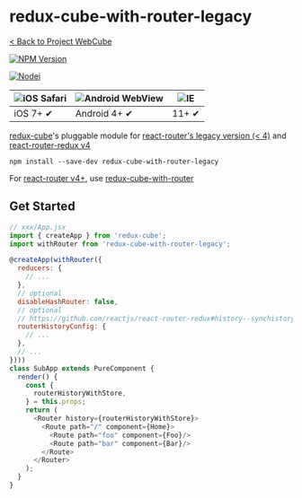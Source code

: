# redux-cube-with-router-legacy

[< Back to Project WebCube](https://github.com/dexteryy/Project-WebCube/)

[![NPM Version][npm-image]][npm-url]
<!-- [![Build Status][travis-image]][travis-url]
[![Dependencies Status][dep-image]][dep-url] -->

[![Nodei][nodei-image]][npm-url]

[npm-image]: https://img.shields.io/npm/v/redux-cube-with-router-legacy.svg
[nodei-image]: https://nodei.co/npm/redux-cube-with-router-legacy.png?downloads=true
[npm-url]: https://npmjs.org/package/redux-cube-with-router-legacy
<!--
[travis-image]: https://img.shields.io/travis/dexteryy/redux-cube-with-router-legacy/master.svg
[travis-url]: https://travis-ci.org/dexteryy/redux-cube-with-router-legacy
[dep-image]: https://david-dm.org/dexteryy/redux-cube-with-router-legacy.svg
[dep-url]: https://david-dm.org/dexteryy/redux-cube-with-router-legacy
-->

![iOS Safari](https://github.com/alrra/browser-logos/raw/master/src/safari-ios/safari-ios_48x48.png) | ![Android WebView](https://github.com/alrra/browser-logos/raw/master/src/android/android_48x48.png) | ![IE](https://raw.github.com/alrra/browser-logos/master/src/archive/internet-explorer_9-11/internet-explorer_9-11_48x48.png) |
--- | --- | --- |
iOS 7+ ✔ | Android 4+ ✔ | 11+ ✔ |

[redux-cube](https://www.npmjs.com/package/redux-cube)'s pluggable module for [react-router's legacy version (< 4)](https://github.com/ReactTraining/react-router/tree/v3/docs) and [react-router-redux v4](https://github.com/reactjs/react-router-redux)

```
npm install --save-dev redux-cube-with-router-legacy
```

For [react-router v4+](https://reacttraining.com/react-router/), use [redux-cube-with-router](https://github.com/dexteryy/Project-WebCube/tree/master/packages/redux-cube-with-router)

## Get Started

```js
// xxx/App.jsx
import { createApp } from 'redux-cube';
import withRouter from 'redux-cube-with-router-legacy';

@createApp(withRouter({
  reducers: {
    // ...
  },
  // optional
  disableHashRouter: false,
  // optional
  // https://github.com/reactjs/react-router-redux#history--synchistorywithstorehistory-store-options
  routerHistoryConfig: {
    // ...
  },
  // ...
})))
class SubApp extends PureComponent {
  render() {
    const {
      routerHistoryWithStore,
    } = this.props;
    return (
      <Router history={routerHistoryWithStore}>
        <Route path="/" component={Home}>
          <Route path="foo" component={Foo}/>
          <Route path="bar" component={Bar}/>
        </Route>
      </Router>
    );
  }
}
```
